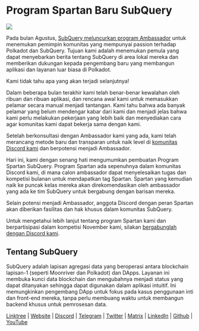 # Program Spartan Baru SubQuery

![](https://miro.medium.com/max/1400/1*k5cScGKMiC45i_N-em3x0Q.png)

Pada bulan Agustus, [SubQuery meluncurkan program Ambassador](./20210713-Introducing-the-SubQuery-Ambassador-Program.md) untuk menemukan pemimpin komunitas yang mempunyai passion terhadap Polkadot dan SubQuery. Tujuan kami adalah menemukan pemula yang dapat menyebarkan berita tentang SubQuery di area lokal mereka dan memberikan dukungan kepada pengembang baru yang membangun aplikasi dan layanan luar biasa di Polkadot.

Kami tidak tahu apa yang akan terjadi selanjutnya!

Dalam beberapa bulan terakhir kami telah benar-benar kewalahan oleh ribuan dan ribuan aplikasi, dan rencana awal kami untuk memasukkan pelamar secara manual menjadi tantangan. Kami tahu bahwa ada banyak pelamar yang belum mendengar kabar dari kami dan menjadi jelas bahwa kami perlu melakukan pekerjaan yang lebih baik dan menyediakan cara agar komunitas kami dapat bekerja sama dengan kami.

Setelah berkonsultasi dengan Ambassador kami yang ada, kami telah merancang metode baru dan transparan untuk naik level di [komunitas Discord kami](https://discord.com/invite/subquery) dan berpotensi menjadi Ambassador.

Hari ini, kami dengan senang hati mengumumkan pembuatan Program Spartan SubQuery. Program Spartan ada sepenuhnya dalam komunitas Discord kami, di mana calon ambassador dapat menyelesaikan tugas dan kompetisi bulanan untuk mendapatkan tag Spartan. Spartan yang kemudian naik ke puncak kelas mereka akan direkomendasikan oleh ambassador yang ada ke tim SubQuery untuk bergabung dengan barisan mereka.

Selain potensi menjadi Ambassador, anggota Discord dengan peran Spartan akan diberikan fasilitas dan hak khusus dalam komunitas SubQuery.

Untuk mengetahui lebih lanjut tentang program Spartan kami dan berpartisipasi dalam kompetisi November kami, silakan [bergabunglah dengan Discord kami](https://discord.com/invite/subquery).

## Tentang SubQuery

SubQuery adalah lapisan agregasi data yang beroperasi antara blockchain lapisan-1 (seperti Moonriver dan Polkadot) dan DApps. Layanan ini membuka kunci data blockchain dan mengubahnya menjadi status yang dapat ditanyakan sehingga dapat digunakan dalam aplikasi intuitif. Ini memungkinkan pengembang DApp untuk fokus pada kasus penggunaan inti dan front-end mereka, tanpa perlu membuang waktu untuk membangun backend khusus untuk pemrosesan data.

​​[Linktree](https://linktr.ee/subquerynetwork) | [Website](https://subquery.network/) | [Discord](https://discord.com/invite/78zg8aBSMG) | [Telegram](https://t.me/subquerynetwork) | [Twitter](https://twitter.com/subquerynetwork) | [Matrix](https://matrix.to/#/#subquery:matrix.org) | [LinkedIn](https://www.linkedin.com/company/subquery) | [Github](https://github.com/subquery/subql) | [YouTube](https://www.youtube.com/channel/UCi1a6NUUjegcLHDFLr7CqLw)
